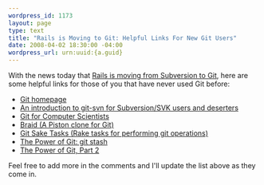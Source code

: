 ```yaml
--- 
wordpress_id: 1173
layout: page
type: text
title: "Rails is Moving to Git: Helpful Links For New Git Users"
date: 2008-04-02 18:30:00 -04:00
wordpress_url: urn:uuid:{a.guid}
---
```

<p>With the news today that <a href="http://weblog.rubyonrails.com/2008/4/2/rails-is-moving-from-svn-to-git">Rails is moving from Subversion to Git</a>, here are some helpful links for those of you that have never used Git before:</p>

<ul>
<li><a href="http://git.or.cz/">Git homepage</a></li>
<li><a href="http://utsl.gen.nz/talks/git-svn/intro.html">An introduction to git-svn for Subversion/SVK users and deserters</a></li>
<li><a href="http://eagain.net/articles/git-for-computer-scientists/">Git for Computer Scientists</a></li>
<li><a href="http://evil.che.lu/projects/braid">Braid (A Piston clone for Git)</a></li>
<li><a href="http://brian.maybeyoureinsane.net/blog/2008/01/31/git-sake-tasks">Git Sake Tasks (Rake tasks for performing git operations)</a></li>
<li><a href="http://kurt.karmalab.org/articles/2008/02/18/the-power-of-git-git-stash">The Power of Git: git stash</a></li>
<li><a href="http://kurt.karmalab.org/articles/2008/02/19/the-power-of-git-part-2">The Power of Git, Part 2</a></li>
</ul>

<p>Feel free to add more in the comments and I'll update the list above as they come in.</p>
